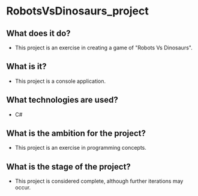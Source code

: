 # RobotsVsDinosaurs_project
## What does it do?
- This project is an exercise in creating a game of "Robots Vs Dinosaurs".
## What is it?
- This project is a console application.
## What technologies are used?
- C#
## What is the ambition for the project?
- This project is an exercise in programming concepts.
## What is the stage of the project?
- This project is considered complete, although further iterations may occur.
